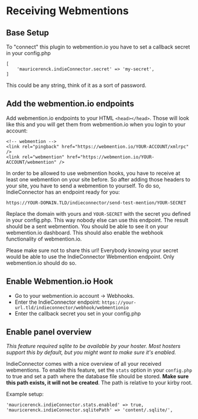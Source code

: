 # Receiving Webmentions

## Base Setup

To "connect" this plugin to webmention.io you have to set a callback secret in your config.php

```
[
    'mauricerenck.indieConnector.secret' => 'my-secret',
]
```

This could be any string, think of it as a sort of password.

## Add the webmention.io endpoints

Add webmention.io endpoints to your HTML `<head></head>`. Those will look like this and you will get them from webmention.io when you login to your account:

```
<!-- webmention -->
<link rel="pingback" href="https://webmention.io/YOUR-ACCOUNT/xmlrpc" />
<link rel="webmention" href="https://webmention.io/YOUR-ACCOUNT/webmention" />
```

In order to be allowed to use webmention hooks, you have to receive at least one webmention on your site before. So after adding those headers to your site, you have to send a webmention to yourself.
To do so, IndieConnector has an endpoint ready for you:

`https://YOUR-DOMAIN.TLD/indieconnector/send-test-mention/YOUR-SECRET`

Replace the domain with yours and `YOUR-SECRET` with the secret you defined in your config.php. This way nobody else can use this endpoint. The result should be a sent webmention. You should be able to see it on your webmention.io dashboard. This should also enable the webhook functionality of webmention.io.

Please make sure not to share this url! Everybody knowing your secret would be able to use the IndieConnector Webmention endpoint. Only webmention.io should do so.

## Enable Webmention.io Hook

-   Go to your webmention.io account -> Webhooks.
-   Enter the IndieConnector endpoint: `https://your-url.tld/indieconnector/webhook/webmentionio`
-   Enter the callback secret you set in your config.php

## Enable panel overview

_This feature required sqlite to be available by your hoster. Most hosters support this by default, but you might want to make sure it's enabled._

IndieConnector comes with a nice overview of all your received webmentions. To enable this feature, set the `stats` option in your `config.php` to true and set a path where the database file should be stored. **Make sure this path exists, it will not be created**. The path is relative to your kirby root.

Example setup:

```
'mauricerenck.indieConnector.stats.enabled' => true,
'mauricerenck.indieConnector.sqlitePath' => 'content/.sqlite/',
```

